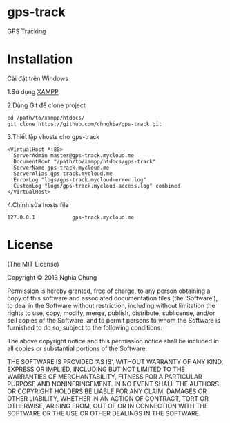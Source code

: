 gps-track
=========

GPS Tracking

# Installation

Cài đặt trên Windows

1.Sử dụng [XAMPP](http://www.apachefriends.org/en/xampp.html)

2.Dùng Git để clone project
    
    cd /path/to/xampp/htdocs/
    git clone https://github.com/chnghia/gps-track.git

3.Thiết lập vhosts cho gps-track

    <VirtualHost *:80>
      ServerAdmin master@gps-track.mycloud.me
      DocumentRoot "/path/to/xampp/htdocs/gps-track"
      ServerName gps-track.mycloud.me
      ServerAlias gps-track.mycloud.me
      ErrorLog "logs/gps-track.mycloud-error.log"
      CustomLog "logs/gps-track.mycloud-access.log" combined
    </VirtualHost>

4.Chỉnh sửa hosts file

    127.0.0.1            gps-track.mycloud.me

# License
(The MIT License)

Copyright © 2013 Nghia Chung

Permission is hereby granted, free of charge, to any person obtaining a copy of this software and associated documentation files (the ‘Software’), to deal in the Software without restriction, including without limitation the rights to use, copy, modify, merge, publish, distribute, sublicense, and/or sell copies of the Software, and to permit persons to whom the Software is furnished to do so, subject to the following conditions:

The above copyright notice and this permission notice shall be included in all copies or substantial portions of the Software.

THE SOFTWARE IS PROVIDED ‘AS IS’, WITHOUT WARRANTY OF ANY KIND, EXPRESS OR IMPLIED, INCLUDING BUT NOT LIMITED TO THE WARRANTIES OF MERCHANTABILITY, FITNESS FOR A PARTICULAR PURPOSE AND NONINFRINGEMENT. IN NO EVENT SHALL THE AUTHORS OR COPYRIGHT HOLDERS BE LIABLE FOR ANY CLAIM, DAMAGES OR OTHER LIABILITY, WHETHER IN AN ACTION OF CONTRACT, TORT OR OTHERWISE, ARISING FROM, OUT OF OR IN CONNECTION WITH THE SOFTWARE OR THE USE OR OTHER DEALINGS IN THE SOFTWARE.